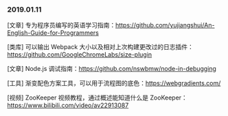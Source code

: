 ### 2019.01.11

[文章] 专为程序员编写的英语学习指南：<https://github.com/yujiangshui/An-English-Guide-for-Programmers>

[类库] 可以输出 Webpack 大小以及相对上次构建更改过的日志插件：<https://github.com/GoogleChromeLabs/size-plugin>

[文章] Node.js 调试指南：<https://github.com/nswbmw/node-in-debugging>

[工具] 渐变配色方案工具，可以用于流程图的底色：<https://webgradients.com/>

[视频] ZooKeeper 视频教程，通过概述能知道什么是 ZooKeeper：<https://www.bilibili.com/video/av22913087>

